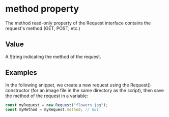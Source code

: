 # method property

The method read-only property of the Request interface contains the request's method (GET, POST, etc.)

## Value

A String indicating the method of the request.

## Examples

In the following snippet, we create a new request using the Request() constructor (for an image file in the same directory as the script), then save the method of the request in a variable:

```js
const myRequest = new Request("flowers.jpg");
const myMethod = myRequest.method; // GET
```
